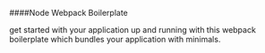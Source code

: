 ####Node Webpack Boilerplate

get started with your application up and running with this webpack boilerplate
which bundles your application with minimals. 
